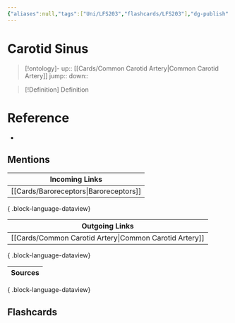 ```yaml
---
{"aliases":null,"tags":["Uni/LFS203","flashcards/LFS203"],"dg-publish":true,"permalink":"/cards/carotid-sinus/","dgPassFrontmatter":true}
---
```


# Carotid Sinus

> [!ontology]-
> up:: [[Cards/Common Carotid Artery\|Common Carotid Artery]]
> jump:: 
> down:: 

> [!Definition] Definition

# Reference

- 

## Mentions

| Incoming Links                            |
| ----------------------------------------- |
| [[Cards/Baroreceptors\|Baroreceptors]] |

{ .block-language-dataview}

| Outgoing Links                                            |
| --------------------------------------------------------- |
| [[Cards/Common Carotid Artery\|Common Carotid Artery]] |

{ .block-language-dataview}

| Sources |
| ------- |

{ .block-language-dataview}

## Flashcards